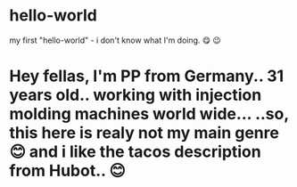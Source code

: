 # hello-world
my first "hello-world" - i don't know what I'm doing. 😋 😉
# Hey fellas, I'm PP from Germany.. 31 years old.. working with injection molding machines world wide... ..so, this here is realy not my main genre 😊 and i like the tacos description from Hubot.. 😊
